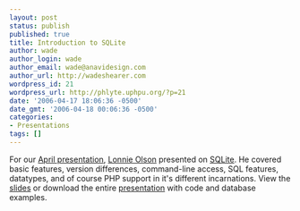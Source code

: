 ```yaml
---
layout: post
status: publish
published: true
title: Introduction to SQLite
author: wade
author_login: wade
author_email: wade@anavidesign.com
author_url: http://wadeshearer.com
wordpress_id: 21
wordpress_url: http://phlyte.uphpu.org/?p=21
date: '2006-04-17 18:06:36 -0500'
date_gmt: '2006-04-18 00:06:36 -0500'
categories:
- Presentations
tags: []
---
```

<p>For our <a href="http://uphpu.org/calendar_event.php?eid=20060215131304944">April presentation</a>, <a href="/users.php?mode=profile&uid=32">Lonnie Olson</a> presented on <a href="http://www.sqlite.org/">SQLite</a>. He covered basic features, version differences, command-line access, SQL features, datatypes, and of course PHP support in it's different incarnations. View the <a href="/presentations/2006-04-20_sqlite/slides.pdf">slides</a> or download the entire <a href="/presentations/2006-04-20_sqlite/presentation.zip">presentation</a> with code and database examples.</p>

